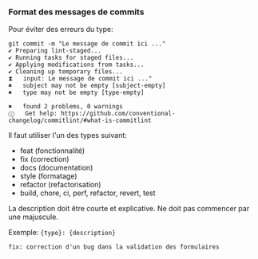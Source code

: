 ### Format des messages de commits

Pour éviter des erreurs du type:

```
git commit -m "Le message de commit ici ..."
✔ Preparing lint-staged...
✔ Running tasks for staged files...
✔ Applying modifications from tasks...
✔ Cleaning up temporary files...
⧗   input: Le message de commit ici ..."
✖   subject may not be empty [subject-empty]
✖   type may not be empty [type-empty]

✖   found 2 problems, 0 warnings
ⓘ   Get help: https://github.com/conventional-changelog/commitlint/#what-is-commitlint
```

Il faut utiliser l'un des types suivant:

-   feat (fonctionnalité)
-   fix (correction)
-   docs (documentation)
-   style (formatage)
-   refactor (refactorisation)
-   build, chore, ci, perf, refactor, revert, test

La description doit être courte et explicative. Ne doit pas commencer par une majuscule.

Exemple:
`{type}: {description}`

`fix: correction d'un bug dans la validation des formulaires`
